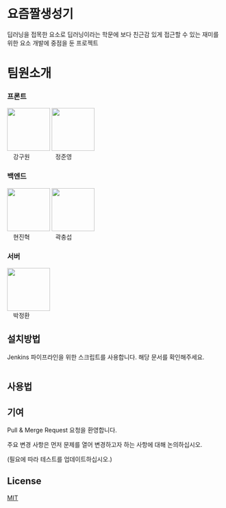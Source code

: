 # 요즘짤생성기

딥러닝을 접목한 요소로 딥러닝이라는 학문에 보다 친근감 있게 접근할 수 있는 재미를 위한 요소 개발에 중점을 둔 프로젝트 

# 팀원소개
### 프론트
<img src="/uploads/95c86ac00bb9068fbaddfde923ea99f8/goo.jpg" width="100px" height="100px">
<img src="/uploads/ba2a3448a0c37d1793d6c6ee48c57055/4.jpg" width="100px" height="100px"> 
<br>&emsp;강구원 &emsp;&emsp;&emsp;&emsp;정준영 

### 백엔드
<img src="/uploads/7640898ee20c5daec513d93820395bf8/2.jpg" width="100px" height="100px">
<img src="/uploads/102c25d71feaf1951631d7100c99c180/3.jpg" width="100px" height="100px"> 
<br>&emsp;현진혁 &emsp;&emsp;&emsp;&emsp;곽충섭 

### 서버
<img src="/uploads/caba213988a96f88a9509cf2d29a3b9a/5.png" width="100px" height="100px">
<br>&emsp;박정환

## 설치방법

Jenkins 파이프라인을 위한 스크립트를 사용합니다. 해당 문서를 확인해주세요.

```bash
```

## 사용법



## 기여
Pull & Merge Request 요청을 환영합니다. 

주요 변경 사항은 먼저 문제를 열어 변경하고자 하는 사항에 대해 논의하십시오.

(필요에 따라 테스트를 업데이트하십시오.)

## License
[MIT](https://choosealicense.com/licenses/mit/)